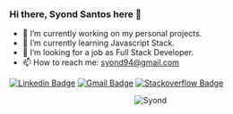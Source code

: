 ### Hi there, Syond Santos here 👋

- 🔭 I’m currently working on my personal projects.
- 🌱 I’m currently learning Javascript Stack.
- 👯 I’m looking for a job as Full Stack Developer.
- 📫 How to reach me: syond94@gmail.com

[![Linkedin Badge](https://img.shields.io/badge/-syond-blue?style=flat-square&logo=Linkedin&logoColor=white&link=https://www.linkedin.com/in/syond/)](https://www.linkedin.com/in/syond/)
[![Gmail Badge](https://img.shields.io/badge/-syond94@gmail.com-c14438?style=flat-square&logo=Gmail&logoColor=white&link=mailto:syond94@gmail.com)](mailto:syond94@gmail.com)
[![Stackoverflow Badge](https://img.shields.io/badge/-Stackoverflow-4CA143?style=flat-square&logo=Stackoverflow&logoColor=white&link=https://stackoverflow.com/users/13902651/syond)](https://stackoverflow.com/users/13902651/syond)

<p align="center">
  <img src="https://github-readme-stats.vercel.app/api?username=syond&theme=dracula&show_icons=true" alt="Syond" />
</p>

